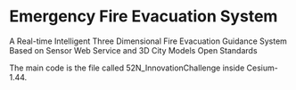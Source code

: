 # Emergency Fire Evacuation System
A Real-time Intelligent Three Dimensional Fire Evacuation Guidance System Based on Sensor Web Service and 3D City Models Open Standards

The main code is the file called 52N_InnovationChallenge inside Cesium-1.44.<br>

